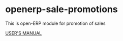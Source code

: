openerp-sale-promotions
=======================

This is open-ERP module for promotion of sales

[USER'S MANUAL](https://github.com/tarunbhardwaj/openerp-sale-promotions/wiki)
